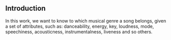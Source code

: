 ## Introduction

In this work, we want to know to which musical genre a song belongs, given a set of attributes, such as: danceability, energy, key, loudness, mode, speechiness, acousticness, instrumentalness, liveness and so others.
